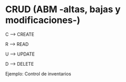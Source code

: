 CRUD (ABM -altas, bajas y modificaciones-)
====

C --> CREATE

R --> READ

U --> UPDATE

D --> DELETE 

Ejemplo: Control de inventarios
